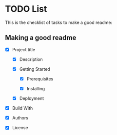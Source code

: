 # TODO List
This is the checklist of tasks to make a good readme:

## Making a good readme
  - [x] Project title

    - [x] Description

    - [x] Getting Started

      - [x] Prerequisites

      - [x] Installing
      
    - [x] Deployment

  - [x] Build With

  - [x] Authors

  - [x] License
  
